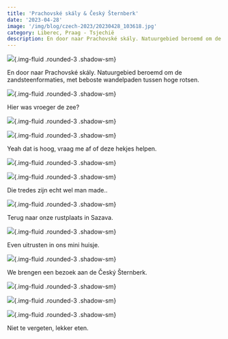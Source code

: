 ```yaml
---
title: 'Prachovské skály & Český Šternberk'
date: '2023-04-28'
image: '/img/blog/czech-2023/20230428_103618.jpg'
category: Liberec, Praag - Tsjechië
description: En door naar Prachovské skály. Natuurgebied beroemd om de zandsteenformaties, met beboste wandelpaden tussen hoge rotsen.
---
```


![](/img/blog/czech-2023/20230428_103618.jpg){.img-fluid .rounded-3 .shadow-sm}

En door naar Prachovské skály. Natuurgebied beroemd om de zandsteenformaties, met beboste wandelpaden tussen hoge rotsen.

![](/img/blog/czech-2023/20230428_104812.jpg){.img-fluid .rounded-3 .shadow-sm}

Hier was vroeger de zee?

![](/img/blog/czech-2023/20230428_110246.jpg){.img-fluid .rounded-3 .shadow-sm}

![](/img/blog/czech-2023/20230428_111608.jpg){.img-fluid .rounded-3 .shadow-sm}

Yeah dat is hoog, vraag me af of deze hekjes helpen.

![](/img/blog/czech-2023/20230428_111620.jpg){.img-fluid .rounded-3 .shadow-sm}

![](/img/blog/czech-2023/20230428_112921.jpg){.img-fluid .rounded-3 .shadow-sm}

Die tredes zijn echt wel man made..

![](/img/blog/czech-2023/20230429_104011.jpg){.img-fluid .rounded-3 .shadow-sm}

Terug naar onze rustplaats in Sazava.

![](/img/blog/czech-2023/20230429_094713.jpg){.img-fluid .rounded-3 .shadow-sm}

Even uitrusten in ons mini huisje.

![](/img/blog/czech-2023/20230430_114001.jpg){.img-fluid .rounded-3 .shadow-sm}

We brengen een bezoek aan de Český Šternberk.

![](/img/blog/czech-2023/20230430_095517.jpg){.img-fluid .rounded-3 .shadow-sm}

![](/img/blog/czech-2023/20230430_112200.jpg){.img-fluid .rounded-3 .shadow-sm}

![](/img/blog/czech-2023/20230430_124712.jpg){.img-fluid .rounded-3 .shadow-sm}

Niet te vergeten, lekker eten.
